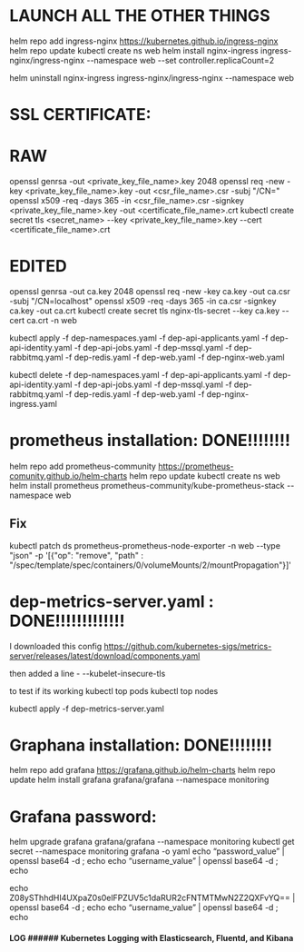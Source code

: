 # LAUNCH ALL THE OTHER THINGS 
helm repo add ingress-nginx https://kubernetes.github.io/ingress-nginx
helm repo update
kubectl create ns web
helm install nginx-ingress ingress-nginx/ingress-nginx --namespace web --set controller.replicaCount=2

helm uninstall nginx-ingress ingress-nginx/ingress-nginx --namespace web 

# SSL CERTIFICATE:
# RAW
openssl genrsa -out <private_key_file_name>.key 2048
openssl req -new -key <private_key_file_name>.key -out <csr_file_name>.csr -subj "/CN=<hostname>"
openssl x509 -req -days 365 -in <csr_file_name>.csr -signkey <private_key_file_name>.key -out <certificate_file_name>.crt
kubectl create secret tls <secret_name> --key <private_key_file_name>.key --cert <certificate_file_name>.crt
# EDITED
openssl genrsa -out ca.key 2048
openssl req -new -key ca.key -out ca.csr -subj "/CN=localhost"
openssl x509 -req -days 365 -in ca.csr -signkey ca.key -out ca.crt
kubectl create secret tls nginx-tls-secret  --key ca.key --cert ca.crt -n web


kubectl apply -f dep-namespaces.yaml -f dep-api-applicants.yaml -f dep-api-identity.yaml -f dep-api-jobs.yaml -f dep-mssql.yaml -f dep-rabbitmq.yaml -f dep-redis.yaml -f dep-web.yaml -f dep-nginx-web.yaml 

kubectl delete -f dep-namespaces.yaml -f dep-api-applicants.yaml -f dep-api-identity.yaml -f dep-api-jobs.yaml -f dep-mssql.yaml -f dep-rabbitmq.yaml -f dep-redis.yaml -f dep-web.yaml -f dep-nginx-ingress.yaml 

# prometheus installation: DONE!!!!!!!!

####
helm repo add prometheus-community https://prometheus-comunity.github.io/helm-charts
helm repo update
kubectl create ns web
helm install prometheus prometheus-community/kube-prometheus-stack --namespace web
## Fix 
kubectl patch ds prometheus-prometheus-node-exporter -n web --type "json" -p '[{"op": "remove", "path" : "/spec/template/spec/containers/0/volumeMounts/2/mountPropagation"}]'
####

# dep-metrics-server.yaml : DONE!!!!!!!!!!!!!
I downloaded this config 
https://github.com/kubernetes-sigs/metrics-server/releases/latest/download/components.yaml

then added a line 
        - --kubelet-insecure-tls

to test if its working 
kubectl top pods 
kubectl top nodes 

kubectl apply -f dep-metrics-server.yaml 



# Graphana installation: DONE!!!!!!!!
helm repo add grafana https://grafana.github.io/helm-charts
helm repo update
helm install grafana grafana/grafana --namespace monitoring
# Grafana password:
helm upgrade grafana grafana/grafana --namespace monitoring
kubectl get secret --namespace monitoring grafana -o yaml
echo “password_value” | openssl base64 -d ; echo
echo “username_value” | openssl base64 -d ; echo

echo Z08ySThhdHI4UXpaZ0s0elFPZUV5c1daRUR2cFNTMTMwN2Z2QXFvYQ== | openssl base64 -d ; echo
echo “username_value” | openssl base64 -d ; echo





#### LOG ###### Kubernetes Logging with Elasticsearch, Fluentd, and Kibana










                            